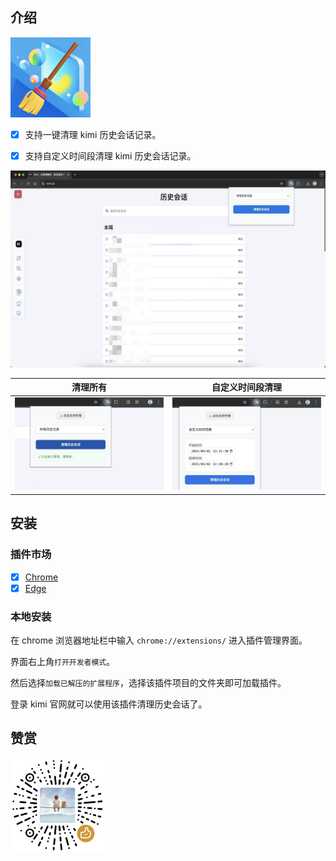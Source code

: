 ## 介绍

![logo](./128.png)

- [x] 支持一键清理 kimi 历史会话记录。

- [x] 支持自定义时间段清理 kimi 历史会话记录。

![](./docs/unnamed.jpg)

| 清理所有 | 自定义时间段清理 |
| -- | -- |
|![](./docs/usage-1.jpg)|![](./docs/usage-2.jpg)|

## 安装

### 插件市场

- [x] [Chrome](https://chromewebstore.google.com/detail/kimi-%E5%8E%86%E5%8F%B2%E4%BC%9A%E8%AF%9D%E6%B8%85%E7%90%86%E5%99%A8/pjjimhcohddafofeloikfbpbbejkoiff?hl=zh-CN&utm_source=ext_sidebar)
- [x] [Edge](https://microsoftedge.microsoft.com/addons/detail/kimi-%E5%8E%86%E5%8F%B2%E4%BC%9A%E8%AF%9D%E6%B8%85%E7%90%86%E5%99%A8/pgnnclhebjklcndnhejgknnmclpaoghn)

### 本地安装

在 chrome 浏览器地址栏中输入 `chrome://extensions/` 进入插件管理界面。

界面右上角`打开开发者模式`。

然后选择`加载已解压的扩展程序`，选择该插件项目的文件夹即可加载插件。

登录 kimi 官网就可以使用该插件清理历史会话了。

## 赞赏

<div style="display: flex; gap: 0; justify-content: flex-start; align-items: flex-start;">
    <img src="./zs-mini.jpg" style="width: 30%; margin: 0; padding: 0;">
</div>
